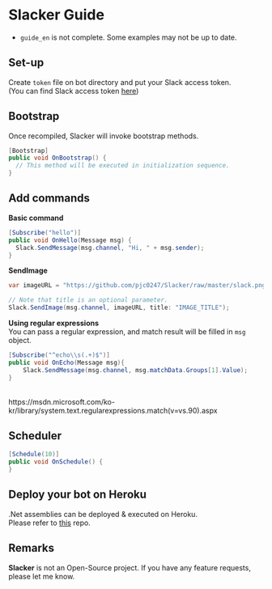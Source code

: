 Slacker Guide
====

* `guide_en` is not complete. Some examples may not be up to date.

Set-up
----
Create `token` file on bot directory and put your Slack access token.<br>
(You can find Slack access token [here](https://api.slack.com/docs/oauth-test-tokens))

Bootstrap
----
Once recompiled, Slacker will invoke bootstrap methods.
```cs
[Bootstrap]
public void OnBootstrap() {
  // This method will be executed in initialization sequence.
}
```

Add commands
----
__Basic command__
```cs
[Subscribe("hello")]
public void OnHello(Message msg) {
  Slack.SendMessage(msg.channel, "Hi, " + msg.sender);
}
```

__SendImage__
```cs
var imageURL = "https://github.com/pjc0247/Slacker/raw/master/slack.png";

// Note that title is an optional parameter.
Slack.SendImage(msg.channel, imageURL, title: "IMAGE_TITLE");
```

__Using regular expressions__<br>
You can pass a regular expression, and match result will be filled in `msg` object.
```cs
[Subscribe("^echo\\s(.+)$")]
public void OnEcho(Message msg){
    Slack.SendMessage(msg.channel, msg.matchData.Groups[1].Value);
}
```
<br>
https://msdn.microsoft.com/ko-kr/library/system.text.regularexpressions.match(v=vs.90).aspx


Scheduler
----
```cs
[Schedule(10)]
public void OnSchedule() {
}
```

Deploy your bot on Heroku
----
.Net assemblies can be deployed & executed on Heroku.<br>
Please refer to [this](https://github.com/pjc0247/slacker_buildpack) repo.

Remarks
----
__Slacker__ is not an Open-Source project. If you have any feature requests, please let me know.
